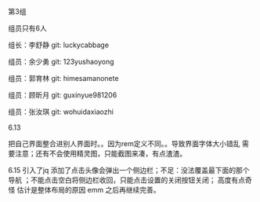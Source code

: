 第3组
  
组员只有6人
   
组长：李舒静  git: luckycabbage
  
组员：余少勇  git: 123yushaoyong
   
组员：郭育林  git: himesamanonete
  
组员：顾昕月  git: guxinyue981206
  
组员：张汝琪  git: wohuidaxiaozhi

6.13
  
  把自己界面整合进别人界面时。。因为rem定义不同。。导致界面字体大小错乱 需要注意；还有不会使用精灵图，只能截图来凑，有点渣渣。
  
6.15
  引入了jq 添加了点击头像会弹出一个侧边栏；不足：没法覆盖最下面的那个导航 ；不能点击空白将侧边栏收回，只能点击设置的关闭按钮关闭； 高度有点奇怪 估计是整体布局的原因 emm 之后再继续完善。
